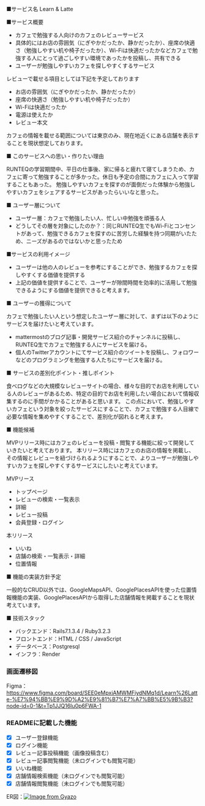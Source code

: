 ■サービス名
Learn & Latte

■サービス概要

- カフェで勉強する人向けのカフェのレビューサービス
- 具体的にはお店の雰囲気（にぎやかだったか、静かだったか）、座席の快適さ（勉強しやすい机や椅子だったか）、Wi-Fiは快適だったかなどカフェで勉強する人にとって過ごしやすい環境であったかを投稿し、共有できる
- ユーザーが勉強しやすいカフェを探しやすくするサービス

レビューで載せる項目としては下記を予定しております
- お店の雰囲気（にぎやかだったか、静かだったか）
- 座席の快適さ（勉強しやすい机や椅子だったか）
- Wi-Fiは快適だったか
- 電源は使えたか
- レビュー本文

カフェの情報を載せる範囲については東京のみ、現在地近くにある店舗を表示することを現状想定しております。

■ このサービスへの思い・作りたい理由

RUNTEQの学習期間中、平日の仕事後、家に帰ると疲れて寝てしまうため、カフェに寄って勉強することが多かった。休日も予定の合間にカフェに入って学習することもあった。  勉強しやすいカフェを探すのが面倒だった体験から勉強しやすいカフェをシェアするサービスがあったらいいなと思った。

■ ユーザー層について

- ユーザー層：カフェで勉強したい人、忙しい中勉強を頑張る人
- どうしてその層を対象にしたのか？：同じRUNTEQ生でもWi-Fiとコンセントがあって、勉強できるカフェを探すのに苦労した経験を持つ同期がいたため、ニーズがあるのではないかと思ったため

■サービスの利用イメージ

- ユーザーは他の人のレビューを参考にすることができ、勉強するカフェを探しやすくする価値を提供する
- 上記の価値を提供することで、ユーザーが隙間時間を効率的に活用して勉強できるようにする価値を提供できると考えます。

■ ユーザーの獲得について

カフェで勉強したい人という想定したユーザー層に対して、まずは以下のようにサービスを届けたいと考えています。
- mattermostのブログ記事・開発サービス紹介のチャンネルに投稿し、RUNTEQ生でカフェで勉強する人にサービスを届ける。
- 個人のTwitterアカウントにてサービス紹介のツイートを投稿し、フォロワーなどのプログラミングを勉強する人たちにサービスを届ける。

■ サービスの差別化ポイント・推しポイント

食べログなどの大規模なレビューサイトの場合、様々な目的でお店を利用している人のレビューがあるため、特定の目的でお店を利用したい場合において情報収集するのに手間がかかることがあると思います。  この点において、勉強しやすいカフェという対象を絞ったサービスにすることで、カフェで勉強する人目線で必要な情報を集めやすくすることで、差別化が図れると考えます。

■ 機能候補

MVPリリース時にはカフェのレビューを投稿・閲覧する機能に絞って開発していきたいと考えております。  本リリース時にはカフェのお店の情報を掲載し、その情報とレビューを紐づけられるようにすることで、よりユーザーが勉強しやすいカフェを探しやすくするサービスにしたいと考えています。

MVPリース
- トップページ
- レビューの検索・一覧表示
- 詳細
- レビュー投稿
- 会員登録・ログイン

本リリース
- いいね
- 店舗の検索・一覧表示・詳細
- 位置情報


■ 機能の実装方針予定

一般的なCRUD以外では、GoogleMapsAPI、GooglePlacesAPIを使った位置情報機能の実装、GooglePlacesAPIから取得した店舗情報を掲載することを現状考えています。

■ 技術スタック
- バックエンド：Rails7.1.3.4 / Ruby3.2.3
- フロントエンド：HTML / CSS / JavaScript
- データベース：Postgresql
- インフラ：Render

### 画面遷移図
Figma：https://www.figma.com/board/SEE0eMpxiAMWMFiydNMq1d/Learn%26Latte-%E7%94%BB%E9%9D%A2%E9%81%B7%E7%A7%BB%E5%9B%B3?node-id=0-1&t=Tp1JJQ16Iu0p6FWA-1

### READMEに記載した機能
- [x] ユーザー登録機能
- [x] ログイン機能
- [x] レビュー記事投稿機能（画像投稿含む）
- [x] レビュー記事閲覧機能（未ログインでも閲覧可能）
- [x] いいね機能
- [x] 店舗情報検索機能（未ログインでも閲覧可能）
- [x] 店舗情報閲覧機能（未ログインでも閲覧可能）

ER図：[![Image from Gyazo](https://i.gyazo.com/a8873ae89a51e3c7beb8abf753091311.png)](https://gyazo.com/a8873ae89a51e3c7beb8abf753091311)
